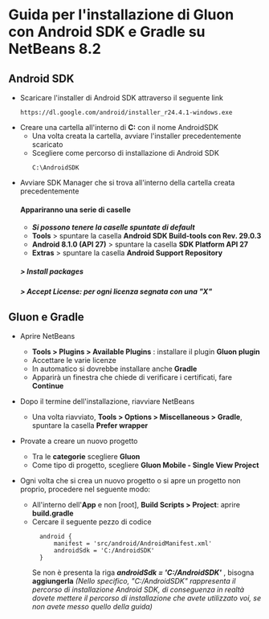 # Guida per l'installazione di Gluon con Android SDK e Gradle su NetBeans 8.2
## Android SDK
* Scaricare l'installer di Android SDK attraverso il seguente link
  ```
  https://dl.google.com/android/installer_r24.4.1-windows.exe
  ```
* Creare una cartella all'interno di **C:** con il nome AndroidSDK
  * Una volta creata la cartella, avviare l'installer precedentemente scaricato
  * Scegliere come percorso di installazione di Android SDK
    ```
    C:\AndroidSDK
    ```
* Avviare SDK Manager che si trova all'interno della cartella creata precedentemente
  #### Appariranno una serie di caselle
  - _**Si possono tenere la caselle spuntate di default**_
  - **Tools** > spuntare la casella **Android SDK Build-tools con Rev. 29.0.3**
  - **Android 8.1.0 (API 27)** > spuntare la casella **SDK Platform API 27**
  - **Extras** > spuntare la casella **Android Support Repository**
  ##### > Install packages
  ##### > Accept License: per ogni licenza segnata con una "X"
## Gluon e Gradle
* Aprire NetBeans
  * **Tools > Plugins > Available Plugins** : installare il plugin **Gluon plugin**
  * Accettare le varie licenze
  * In automatico si dovrebbe installare anche **Gradle**
  * Apparirà un finestra che chiede di verificare i certificati, fare **Continue**
  
* Dopo il termine dell'installazione, riavviare NetBeans
  * Una volta riavviato, **Tools > Options > Miscellaneous > Gradle**, spuntare la casella **Prefer wrapper**
  
* Provate a creare un nuovo progetto
  * Tra le **categorie** scegliere **Gluon**
  * Come tipo di progetto, scegliere **Gluon Mobile - Single View Project**
  
* Ogni volta che si crea un nuovo progetto o si apre un progetto non proprio, procedere nel seguente modo:
  * All'interno dell'**App** e non [root], **Build Scripts > Project**: aprire **build.gradle**
  * Cercare il seguente pezzo di codice
    ```
      android {
          manifest = 'src/android/AndroidManifest.xml'
          androidSdk = 'C:/AndroidSDK'
      }
    ```
    Se non è presenta la riga _**androidSdk = 'C:/AndroidSDK'**_ , bisogna **aggiungerla**
    _(Nello specifico, "C:/AndroidSDK" rappresenta il percorso di installazione Android SDK, di conseguenza in realtà dovete mettere il percorso di installazione che avete utilizzato voi, se non avete messo quello della guida)_
